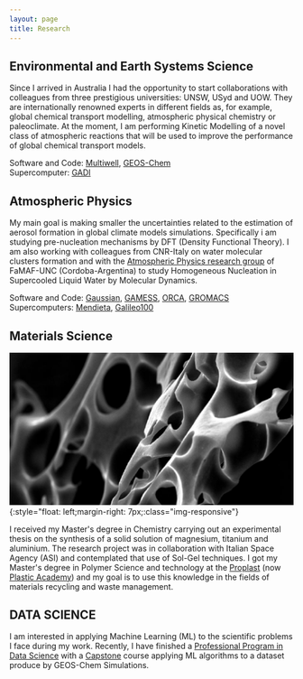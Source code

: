 ```yaml
---
layout: page
title: Research
---
```


## Environmental and Earth Systems Science 

Since I arrived in Australia I had the opportunity to start collaborations with colleagues from three prestigious universities: UNSW, USyd and UOW. They are internationally renowned experts in different fields as, for example, global chemical transport modelling, atmospheric physical chemistry or paleoclimate. At the moment, I am performing Kinetic Modelling of a novel class of atmospheric reactions that will be used to improve the performance of global chemical transport models. 

Software and Code: [Multiwell](https://clasp-research.engin.umich.edu/multiwell/), [GEOS-Chem](https://geos-chem.seas.harvard.edu/) <br />
Supercomputer: [GADI](https://nci.org.au/our-systems/hpc-systems)

## Atmospheric Physics 

My main goal is making smaller the uncertainties related to the estimation of aerosol formation in global climate models simulations. Specifically i am studying pre-nucleation mechanisms by DFT (Density Functional Theory). I am also working with colleagues from CNR-Italy on water molecular clusters formation and with the [Atmospheric Physics research group](https://www.famaf.unc.edu.ar/investigaci%C3%B3n/%C3%A1reas-de-investigaci%C3%B3n/f%C3%ADsica-ofi/f%C3%ADsica-de-la-atm%C3%B3sfera/) of FaMAF-UNC (Cordoba-Argentina) to study Homogeneous Nucleation in Supercooled Liquid Water by Molecular Dynamics.  

Software and Code: [Gaussian](https://gaussian.com/), [GAMESS](https://www.msg.chem.iastate.edu/gamess/), [ORCA](https://orcaforum.kofo.mpg.de/app.php/portal), [GROMACS](https://www.gromacs.org/About_Gromacs) <br />
Supercomputers: [Mendieta](https://ccad.unc.edu.ar/equipamiento/cluster-mendieta/), [Galileo100](https://www.hpc.cineca.it/hardware/galileo100)

## Materials Science

![PET](/assets/img/PET.PNG){:style="float: left;margin-right: 7px;:class="img-responsive"} <br />

I received my Master's degree in Chemistry carrying out an experimental thesis on the synthesis of a solid solution of magnesium, titanium and aluminium. The research project was in collaboration with Italian Space Agency (ASI) and contemplated that use of Sol-Gel techniques. I got my Master's degree in Polymer Science and technology at the [Proplast](https://www.proplast.it/) (now [Plastic Academy](https://www.plasticsacademy.it/)) and my goal is to use this knowledge in the fields of materials recycling and waste management. 

## DATA SCIENCE 

I am interested in applying Machine Learning (ML) to the scientific problems I face during my work. Recently, I have finished a [Professional Program in Data Science](https://credentials.edx.org/records/programs/shared/a6ec23f56aa5460b96bf111bb9c2d6de/) with a [Capstone](https://github.com/PaoloSebas/DATA_SCIENCE/tree/main/CAPSTONE_CYO/GEOS_Chem) course applying ML algorithms to a dataset produce by GEOS-Chem Simulations.
